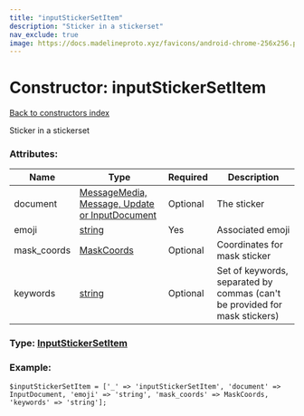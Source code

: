 ```yaml
---
title: "inputStickerSetItem"
description: "Sticker in a stickerset"
nav_exclude: true
image: https://docs.madelineproto.xyz/favicons/android-chrome-256x256.png
---
```

# Constructor: inputStickerSetItem  
[Back to constructors index](/API_docs/constructors/index.html)



Sticker in a stickerset

### Attributes:

| Name     |    Type       | Required | Description |
|----------|---------------|----------|-------------|
|document|[MessageMedia, Message, Update or InputDocument](/API_docs/types/InputDocument.html) | Optional|The sticker|
|emoji|[string](/API_docs/types/string.html) | Yes|Associated emoji|
|mask\_coords|[MaskCoords](/API_docs/types/MaskCoords.html) | Optional|Coordinates for mask sticker|
|keywords|[string](/API_docs/types/string.html) | Optional|Set of keywords, separated by commas (can't be provided for mask stickers)|



### Type: [InputStickerSetItem](/API_docs/types/InputStickerSetItem.html)


### Example:

```
$inputStickerSetItem = ['_' => 'inputStickerSetItem', 'document' => InputDocument, 'emoji' => 'string', 'mask_coords' => MaskCoords, 'keywords' => 'string'];
```  
